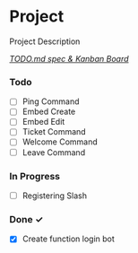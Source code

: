 # Project

Project Description

<em>[TODO.md spec & Kanban Board](https://bit.ly/3fCwKfM)</em>

### Todo

- [ ] Ping Command  
- [ ] Embed Create  
- [ ] Embed Edit  
- [ ] Ticket Command  
- [ ] Welcome Command  
- [ ] Leave Command  

### In Progress

- [ ] Registering Slash  

### Done ✓

- [x] Create function login bot  


